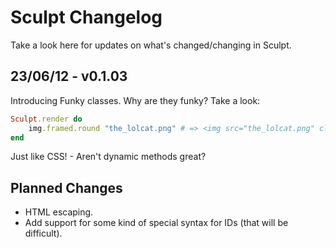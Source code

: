 # Sculpt Changelog

Take a look here for updates on what's changed/changing in Sculpt.

## 23/06/12 - v0.1.03

Introducing Funky classes. Why are they funky? Take a look:

```ruby
Sculpt.render do
	img.framed.round "the_lolcat.png" # => <img src="the_lolcat.png" class="framed round">	
end
```

Just like CSS! - Aren't dynamic methods great?

## Planned Changes

 - HTML escaping.
 - Add support for some kind of special syntax for IDs (that will be difficult).